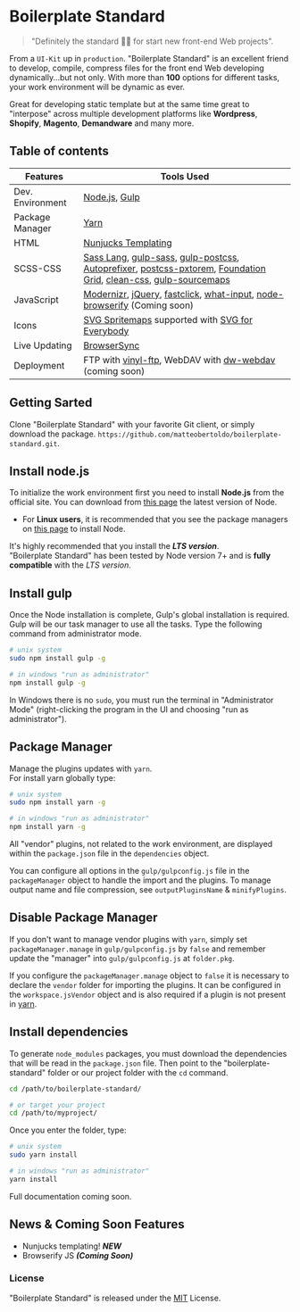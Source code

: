 # Boilerplate Standard

> "Definitely the standard 👌🏽 for start new front-end Web projects".

From a `UI-Kit` up in `production`. "Boilerplate Standard" is an excellent friend to develop, compile, compress files for the front end Web developing dynamically...but not only. With more than **100** options for different tasks, your work environment will be dynamic as ever.

Great for developing static template but at the same time great to "interpose" across multiple development platforms like **Wordpress**, **Shopify**, **Magento**, **Demandware** and many more.

## Table of contents

Features | Tools Used
------ | -----
Dev. Environment|[Node.js](https://nodejs.org/), [Gulp](http://gulpjs.com)
Package Manager|[Yarn](https://yarnpkg.com/en/)
HTML|[Nunjucks Templating](https://mozilla.github.io/nunjucks/)
SCSS-CSS|[Sass Lang](http://sass-lang.com/), [gulp-sass](https://github.com/dlmanning/gulp-sass), [gulp-postcss](https://github.com/postcss/gulp-postcss), [Autoprefixer](https://github.com/postcss/autoprefixer), [postcss-pxtorem](https://github.com/cuth/postcss-pxtorem), [Foundation Grid](http://foundation.zurb.com/sites/docs/grid.html), [clean-css](https://github.com/jakubpawlowicz/clean-css), [gulp-sourcemaps](https://github.com/gulp-sourcemaps/gulp-sourcemaps)
JavaScript|[Modernizr](https://modernizr.com), [jQuery](http://jquery.com), [fastclick](https://github.com/ftlabs/fastclick), [what-input](https://github.com/ten1seven/what-input), [node-browserify](https://github.com/substack/node-browserify) (Coming soon)
Icons|[SVG Spritemaps](https://github.com/jkphl/gulp-svg-sprite) supported with [SVG for Everybody](https://github.com/jonathantneal/svg4everybody)
Live Updating|[BrowserSync](http://www.browsersync.io/)
Deployment|FTP with [vinyl-ftp](https://github.com/morris/vinyl-ftp), WebDAV with [dw-webdav](https://www.npmjs.com/package/dwdav) (coming soon)

## Getting Sarted

Clone "Boilerplate Standard" with your favorite Git client, or simply download the package.
`https://github.com/matteobertoldo/boilerplate-standard.git`.

## Install node.js

To initialize the work environment first you need to install **Node.js** from the official site.
You can download from [this page](https://nodejs.org/en/download/) the latest version of Node.
-   For **Linux users**, it is recommended that you see the package managers on [this page]( https://nodejs.org/en/download/package-manager/) to install Node.

It's highly recommended that you install the ***LTS version***. <br/>
"Boilerplate Standard" has been tested by Node version 7+ and is **fully compatible** with the *LTS version*.

## Install gulp

Once the Node installation is complete, Gulp's global installation is required. Gulp will be our task manager to use all the tasks.
Type the following command from administrator mode.

```bash
# unix system
sudo npm install gulp -g

# in windows "run as administrator"
npm install gulp -g
```

In Windows there is no `sudo`, you must run the terminal in "Administrator Mode" (right-clicking the program in the UI and choosing "run as administrator").

## Package Manager

Manage the plugins updates with `yarn`. <br/>
For install yarn globally type:

```bash
# unix system
sudo npm install yarn -g

# in windows "run as administrator"
npm install yarn -g
```

All "vendor" plugins, not related to the work environment, are displayed within the `package.json` file in the `dependencies` object.

You can configure all options in the `gulp/gulpconfig.js` file in the `packageManager` object to handle the import and the plugins. To manage output name and file compression, see `outputPluginsName` & `minifyPlugins`.

## Disable Package Manager

If you don't want to manage vendor plugins with `yarn`, simply set `packageManager.manage` in `gulp/gulpconfig.js` by `false` and remember update the "manager" into `gulp/gulpconfig.js` at `folder.pkg`.

If you configure the `packageManager.manage` object to `false` it is necessary to declare the `vendor` folder for importing the plugins. It can be configured in the `workspace.jsVendor` object and is also required if a plugin is not present in [yarn](https://yarnpkg.com/en/).

## Install dependencies

To generate `node_modules` packages, you must download the dependencies that will be read in the `package.json` file.
Then point to the "boilerplate-standard" folder or our project folder with the `cd` command.

```bash
cd /path/to/boilerplate-standard/

# or target your project
cd /path/to/myproject/
```

Once you enter the folder, type:
```bash
# unix system
sudo yarn install

# in windows "run as administrator"
yarn install
```

Full documentation coming soon.

## News & Coming Soon Features

-   Nunjucks templating! ***NEW***
-   Browserify JS ***(Coming Soon)***

### License

"Boilerplate Standard" is released under the [MIT](https://opensource.org/licenses/MIT) License.
